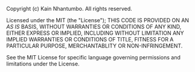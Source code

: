 Copyright (c) Kain Nhantumbo. All rights reserved.

Licensed under the MIT (the "License");
THIS CODE IS PROVIDED ON AN _AS IS_ BASIS, WITHOUT WARRANTIES OR CONDITIONS OF ANY
KIND, EITHER EXPRESS OR IMPLIED, INCLUDING WITHOUT LIMITATION ANY IMPLIED
WARRANTIES OR CONDITIONS OF TITLE, FITNESS FOR A PARTICULAR PURPOSE,
MERCHANTABLITY OR NON-INFRINGEMENT.

See the MIT License for specific language governing permissions
and limitations under the License.
